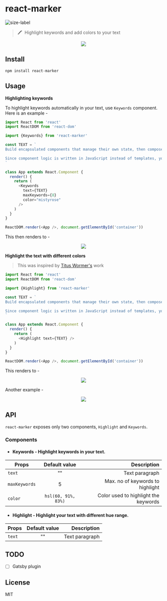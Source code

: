 # react-marker
![size-label](https://img.shields.io/badge/size-13.5%20KB-green.svg)

> 🖍️ &nbsp;Highlight keywords and add colors to your text

<p align="center">
  <img src="https://i.gyazo.com/e171708aae97bb29344b7ff712038166.png" />
</p>

## Install

```
npm install react-marker
```

## Usage

**Highlighting keywords**

To highlight keywords automatically in your text, use `Keywords` component. Here is an example -

```js
import React from 'react'
import ReactDOM from 'react-dom'

import {Keywords} from 'react-marker'

const TEXT = `
Build encapsulated components that manage their own state, then compose them to make complex UIs.

Since component logic is written in JavaScript instead of templates, you can easily pass rich data through your app and keep state out of the DOM.
`

class App extends React.Component {
  render() {
    return (
      <Keywords
        text={TEXT}
        maxKeywords={8}
        color="mistyrose"
      />
    )
  }
}

ReactDOM.render(<App />, document.getElementById('container'))
```

This then renders to -

<p align="center">
  <img src="https://i.gyazo.com/95d3cf49238a1c020230d541fdaf81ab.png" />
</p>

**Highlight the text with different colors**

> This was inspired by [Titus Wormer's](http://wooorm.com) work

```js
import React from 'react'
import ReactDOM from 'react-dom'

import {Highlight} from 'react-marker'

const TEXT = `
Build encapsulated components that manage their own state, then compose them to make complex UIs.

Since component logic is written in JavaScript instead of templates, you can easily pass rich data through your app and keep state out of the DOM.
`

class App extends React.Component {
  render() {
    return (
      <Highlight text={TEXT} />
    )
  }
}

ReactDOM.render(<App />, document.getElementById('container'))
```

This renders to -

<p align="center">
  <img src="https://i.gyazo.com/d27007ba53ff2076144b9655a1854778.png" />
</p>

Another example -

<p align="center">
  <img src="https://i.gyazo.com/923a4720cc0e64837b2f00145b33b815.png" />
</p>

## API

`react-marker` exposes only two components, `Highlight` and `Keywords`.

### Components

* #### Keywords - Highlight keywords in your text.

| Props        | Default value           | Description  |
| ------------- |:-------------:| -----:|
| `text`    | "" | Text paragraph |
| `maxKeywords`   | 5      |   Max. no of keywords to highlight |
| `color` | `hsl(60, 91%, 83%)`      |    Color used to highlight the keywords |

* #### Highlight - Highlight your text with different hue range.

| Props        | Default value          | Description  |
| ------------- |:-------------:| -----:|
| `text`    | "" | Text paragraph |

## TODO

- [ ] Gatsby plugin

## License

MIT
